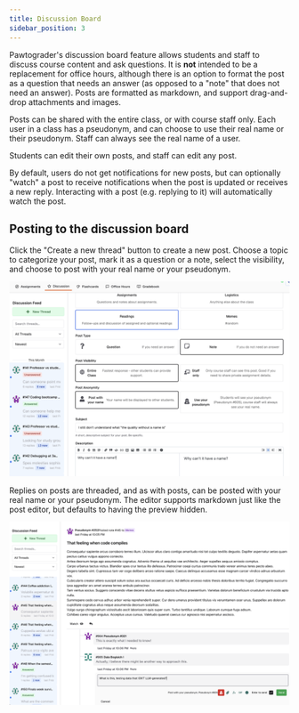 ```yaml
---
title: Discussion Board
sidebar_position: 3
---
```


Pawtograder's discussion board feature allows students and staff to discuss course content and ask questions. It is **not** intended to be a replacement for office hours, although there is an option to format the post as a question that needs an answer (as opposed to a "note" that does not need an answer). Posts are formatted as markdown, and support drag-and-drop attachments and images. 

Posts can be shared with the entire class, or with course staff only. Each user in a class has a pseudonym, and can choose to use their real name or their pseudonym. Staff can always see the real name of a user.

Students can edit their own posts, and staff can edit any post.

By default, users do not get notifications for new posts, but can optionally "watch" a post to receive notifications when the post is updated or receives a new reply. Interacting with a post (e.g. replying to it) will automatically watch the post.

## Posting to the discussion board
Click the "Create a new thread" button to create a new post. Choose a topic to categorize your post, mark it as a question or a note, select the visibility, and choose to post with your real name or your pseudonym.

![Screenshot of the discussion board, showing the new post form](assets/discussion-board-1756062431167.png)

Replies on posts are threaded, and as with posts, can be posted with your real name or your pseudonym. The editor supports markdown just like the post editor, but defaults to having the preview hidden.

![Screenshot of the discussion board, showing a post with replies](assets/discussion-board-1756066335767.png)
